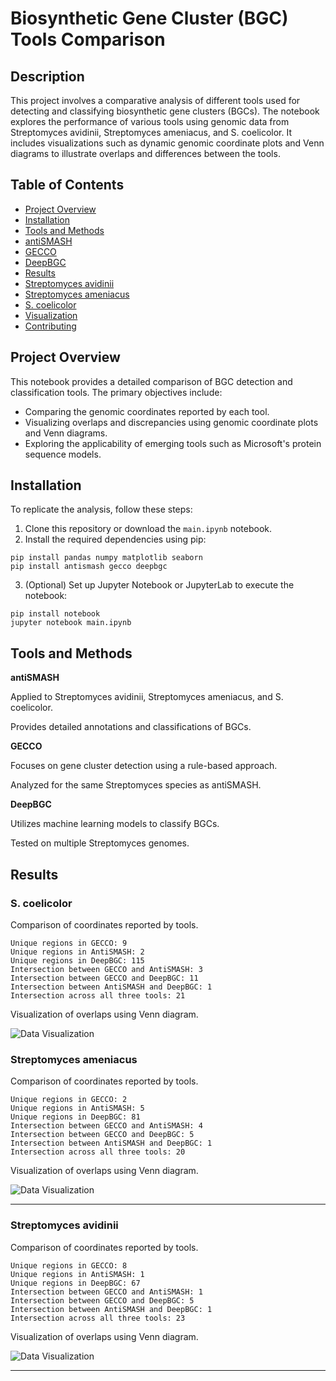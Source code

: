 # Biosynthetic Gene Cluster (BGC) Tools Comparison

## Description
This project involves a comparative analysis of different tools used for detecting and classifying biosynthetic gene clusters (BGCs). The notebook explores the performance of various tools using genomic data from Streptomyces avidinii, Streptomyces ameniacus, and S. coelicolor. It includes visualizations such as dynamic genomic coordinate plots and Venn diagrams to illustrate overlaps and differences between the tools.

## Table of Contents
- [Project Overview](#project-overview)
- [Installation](#model-performance-comparison)
- [Tools and Methods](#features)
- [antiSMASH](#dataset)
- [GECCO](#usage)
- [DeepBGC](#project-structure)
- [Results](#contributing)
- [Streptomyces avidinii](#connect-with-me)
- [Streptomyces ameniacus](#project-structure)
- [S. coelicolor](#contributing)
- [Visualization](#connect-with-me)
- [Contributing](#connect-with-me)


## Project Overview
This notebook provides a detailed comparison of BGC detection and classification tools. The primary objectives include:

- Comparing the genomic coordinates reported by each tool.
- Visualizing overlaps and discrepancies using genomic coordinate plots and Venn diagrams.
- Exploring the applicability of emerging tools such as Microsoft's protein sequence models.


## Installation
To replicate the analysis, follow these steps:

1. Clone this repository or download the  `main.ipynb` notebook.
2. Install the required dependencies using pip:
```
pip install pandas numpy matplotlib seaborn
pip install antismash gecco deepbgc
```

3. (Optional) Set up Jupyter Notebook or JupyterLab to execute the notebook:
```
pip install notebook
jupyter notebook main.ipynb
```

## Tools and Methods
**antiSMASH**

Applied to Streptomyces avidinii, Streptomyces ameniacus, and S. coelicolor.

Provides detailed annotations and classifications of BGCs.

**GECCO**

Focuses on gene cluster detection using a rule-based approach.

Analyzed for the same Streptomyces species as antiSMASH.

**DeepBGC**

Utilizes machine learning models to classify BGCs.

Tested on multiple Streptomyces genomes.

## Results

### **S. coelicolor**

Comparison of coordinates reported by tools.
```
Unique regions in GECCO: 9
Unique regions in AntiSMASH: 2
Unique regions in DeepBGC: 115
Intersection between GECCO and AntiSMASH: 3
Intersection between GECCO and DeepBGC: 11
Intersection between AntiSMASH and DeepBGC: 1
Intersection across all three tools: 21
```

Visualization of overlaps using Venn diagram.

<!-- ![Data Visualization](figures/coelicolor_coordinates.png) -->


![Data Visualization](figures/coelicolor_venn.png)

### **Streptomyces ameniacus**

Comparison of coordinates reported by tools.
```
Unique regions in GECCO: 2
Unique regions in AntiSMASH: 5
Unique regions in DeepBGC: 81
Intersection between GECCO and AntiSMASH: 4
Intersection between GECCO and DeepBGC: 5
Intersection between AntiSMASH and DeepBGC: 1
Intersection across all three tools: 20
```

Visualization of overlaps using Venn diagram.

<!-- ![Data Visualization](figures/ameniacus_coordinates.png) -->


![Data Visualization](figures/ameniacus_venn.png)

***

### **Streptomyces avidinii**

Comparison of coordinates reported by tools.

```
Unique regions in GECCO: 8
Unique regions in AntiSMASH: 1
Unique regions in DeepBGC: 67
Intersection between GECCO and AntiSMASH: 1
Intersection between GECCO and DeepBGC: 5
Intersection between AntiSMASH and DeepBGC: 1
Intersection across all three tools: 23
```

Visualization of overlaps using Venn diagram.

<!-- ![Data Visualization](figures/avidinii_coordinates.png) -->


![Data Visualization](figures/avidinii_venn.png)

***



